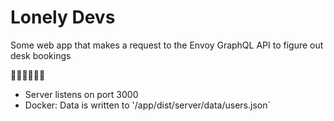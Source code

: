 # Lonely Devs

Some web app that makes a request to the Envoy GraphQL API to figure out desk bookings

🤷‍♂️🤷‍♂️🤷‍♂️

* Server listens on port 3000
* Docker: Data is written to '/app/dist/server/data/users.json`